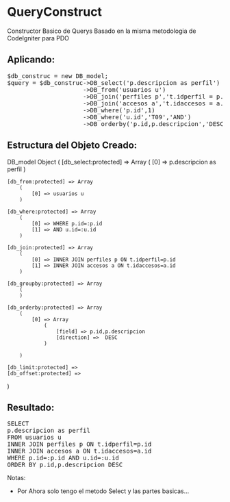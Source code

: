 # QueryConstruct
Constructor Basico de Querys Basado en la misma metodologia de CodeIgniter para PDO

## Aplicando:
<pre>
$db_construc = new DB_model;
$query = $db_construc->DB_select('p.descripcion as perfil')
                     ->DB_from('usuarios u')
                     ->DB_join('perfiles p','t.idperfil = p.id','INNER')
                     ->DB_join('accesos a','t.idaccesos = a.id','INNER')
                     ->DB_where('p.id',1)
                     ->DB_where('u.id','T09','AND')
                     ->DB_orderby('p.id,p.descripcion','DESC');
</pre>                

## Estructura del Objeto Creado:

DB_model Object
(
    [db_select:protected] => Array
        (
            [0] => p.descripcion as perfil
        )

    [db_from:protected] => Array
        (
            [0] => usuarios u
        )

    [db_where:protected] => Array
        (
            [0] => WHERE p.id=:p.id
            [1] => AND u.id=:u.id
        )

    [db_join:protected] => Array
        (
            [0] => INNER JOIN perfiles p ON t.idperfil=p.id
            [1] => INNER JOIN accesos a ON t.idaccesos=a.id
        )

    [db_groupby:protected] => Array
        (
        )

    [db_orderby:protected] => Array
        (
            [0] => Array
                (
                    [field] => p.id,p.descripcion
                    [direction] =>  DESC
                )

        )

    [db_limit:protected] => 
    [db_offset:protected] => 
)

## Resultado:
<pre>
SELECT
p.descripcion as perfil
FROM usuarios u
INNER JOIN perfiles p ON t.idperfil=p.id
INNER JOIN accesos a ON t.idaccesos=a.id
WHERE p.id=:p.id AND u.id=:u.id
ORDER BY p.id,p.descripcion DESC
</pre>
Notas:
- Por Ahora solo tengo el metodo Select y las partes basicas...
